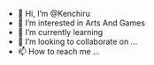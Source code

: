 - 👋 Hi, I’m @Kenchiru
- 👀 I’m interested in Arts And Games
- 🌱 I’m currently learning 
- 💞️ I’m looking to collaborate on ...
- 📫 How to reach me ...

<!---
Kenchiru/Kenchiru is a ✨ special ✨ repository because its `README.md` (this file) appears on your GitHub profile.
You can click the Preview link to take a look at your changes.
--->
